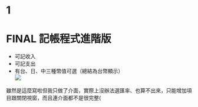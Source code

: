 # 1
FINAL
記帳程式進階版
=============
* 可記收入<br>
* 可記支出<br>
* 有台、日、中三種幣值可選（總結為台幣顯示）<br>
![](https://i.imgur.com/undefined.jpg)

雖然是這麼寫啦但我只做了介面，實際上沒辦法選匯率、也算不出來，只能增加項目跟關閉視窗，而且連介面都不是很完整(
